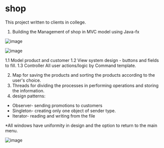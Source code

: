 # shop
This project written to clients in college.

1. Building the Management of shop in MVC model using Java-fx

![image](https://user-images.githubusercontent.com/49592750/197213789-ac8feaac-97b5-4ce1-bd4a-70e8e54b78c4.png)

![image](https://user-images.githubusercontent.com/49592750/197213863-be5eb5c0-a34a-4994-8455-7f2a685d4e1f.png)


1.1 Model product and customer
1.2 View system design - buttons and fields to fill.
1.3 Controller All user actions/logic by Command template.

2. Map for saving the products and sorting the products according to the user's choice.
3. Threads for dividing the processes in performing operations and storing the information.
4. design patterns:
- Observer- sending promotions to customers
- Singleton- creating only one object of sender type.
- Iterator- reading and writing from the file

*All windows have uniformity in design and the option to return to the main menu.

![image](https://user-images.githubusercontent.com/49592750/197214939-8259dccc-6189-439c-b26b-17e7b7238b4b.png)

